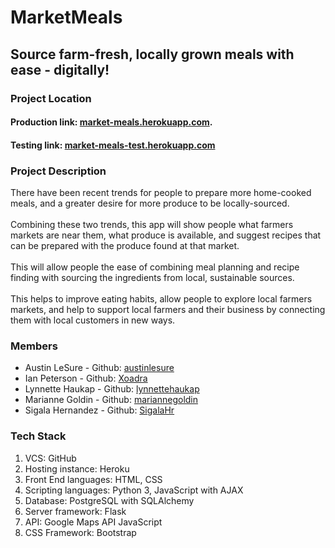# MarketMeals
## Source farm-fresh, locally grown meals with ease - digitally!

<h3>Project Location</h1>
<h4>Production link: <a href="https://market-meals.herokuapp.com/">market-meals.herokuapp.com</a>.</h2>
<h4>Testing link: <a href = "https://market-meals-test.herokuapp.com/">market-meals-test.herokuapp.com</a></h2>

<h3>Project Description</h1>
There have been recent trends for people to prepare more home-cooked meals, and a greater desire for more produce to be locally-sourced. 
<br />
<br />
Combining these two trends, this app will show people what farmers markets are near them, what produce is available, and suggest recipes that can be prepared with the produce found at that market. 
<br />
<br />
This will allow people the ease of combining meal planning and recipe finding with sourcing the ingredients from local, sustainable sources. 
<br />
<br />
This helps to improve eating habits, allow people to explore local farmers markets, and help to support local farmers and their business by connecting them with local customers in new ways.

<h3>Members</h1>

<ul>
  <li>
   Austin	LeSure - Github: <a href = "https://github.com/austinlesure">austinlesure</a>
  </li>
  <li>
    Ian Peterson - Github: <a href = "https://github.com/Xoadra">Xoadra</a>
  </li>
  <li>
   Lynnette	Haukap - Github: <a href = "https://github.com/lynnettehaukap">lynnettehaukap</a>
  </li>
  <li>
   Marianne	Goldin - Github: <a href = "https://github.com/mariannegoldin">mariannegoldin</a>
  </li>
  <li>
    Sigala	Hernandez - Github: <a href = "https://github.com/SigalaHr">SigalaHr</a>
  </li>




</ul>

<h3>Tech Stack</h1>
<ol>
  <li>VCS: GitHub</li>
  <li>Hosting instance: Heroku</li>
  <li>Front End languages: HTML, CSS</li>
  <li>Scripting languages: Python 3, JavaScript with AJAX</li>
  <li>Database: PostgreSQL with SQLAlchemy</li>
  <li>Server framework: Flask</li>
  <li>API: Google Maps API JavaScript</li>
  <li>CSS Framework: Bootstrap</li>
</ol>
